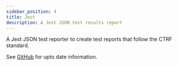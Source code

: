 ```yaml
---
sidebar_position: 4
title: Jest
description: A Jest JSON test results report
---
```


A Jest JSON test reporter to create test reports that follow the CTRF standard.

See [GitHub](https://github.com/ctrf-io/jest-ctrf-json-reporter) for upto date information.
